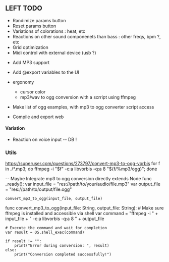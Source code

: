 ## LEFT TODO
- Randimize params button
- Reset params button
- Variations of colorations : heat, etc 
- Reactions on other sound componenets than bass : other freqs, bpm ?, etc
- Grid optimization
- Midi control with external device (usb ?)
* Add MP3 support
+ Add @export variables to the UI

- ergonomy
    - cursor color
    - mp3/wav to ogg conversion with a scrript using ffmpeg

- Make list of ogg examples, with mp3 to ogg converter script access
- Compile and export web

#### Variation
- Reaction on voice input -- DB !


### Utils
https://superuser.com/questions/273797/convert-mp3-to-ogg-vorbis
for f in ./*.mp3; do ffmpeg -i "$f" -c:a libvorbis -q:a 8 "${f/%mp3/ogg}"; done

-- Maybe Integrate mp3 to ogg conversion directly
extends Node
func _ready():
    var input_file = "res://path/to/your/audio/file.mp3"
    var output_file = "res://path/to/output/file.ogg"

    convert_mp3_to_ogg(input_file, output_file)

func convert_mp3_to_ogg(input_file: String, output_file: String):
    # Make sure ffmpeg is installed and accessible via shell
    var command = "ffmpeg -i " + input_file + " -c:a libvorbis -q:a 8 " + output_file
    
    # Execute the command and wait for completion
    var result = OS.shell_exec(command)

    if result != "":
        print("Error during conversion: ", result)
    else:
        print("Conversion completed successfully!")